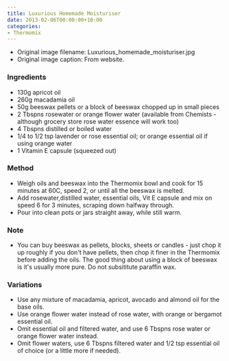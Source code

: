 ```yaml
---
title: Luxurious Homemade Moisturiser
date: 2013-02-06T00:00:00+10:00
categories:
- Thermomix
---
```







* Original image filename: Luxurious_homemade_moisturiser.jpg
* Original image caption: From website.


### Ingredients

* 130g apricot oil
* 260g macadamia oil
* 50g beeswax pellets or a block of beeswax chopped up in small pieces
* 2 Tbspns rosewater or orange flower water (available from Chemists - although grocery store rose water essence will work too)
* 4 Tbspns distilled or boiled water
* 1/4 to 1/2 tsp lavender or rose essential oil; or orange essential oil if using orange water
* 1 Vitamin E capsule (squeezed out)

### Method

* Weigh oils and beeswax into the Thermomix bowl and cook for 15 minutes at 60C, speed 2, or until all the beeswax is melted.
* Add rosewater,distilled water, essential oils, Vit E capsule and mix on speed 6 for 3 minutes, scraping down halfway through.
* Pour into clean pots or jars straight away, while still warm. 

### Note

* You can buy beeswax as pellets, blocks, sheets or candles - just chop it up roughly if you don't have pellets, then chop it finer in the Thermomix before adding the oils. The good thing about using a block of beeswax is it's usually more pure. Do not subsititute paraffin wax.

### Variations

* Use any mixture of macadamia, apricot, avocado and almond oil for the base oils.
* Use orange flower water instead of rose water, with orange or bergamot essential oil.
* Omit essential oil and filtered water, and use 6 Tbspns rose water or orange flower water instead.
* Omit flower waters, use 6 Tbspns filtered water and 1/2 tsp essential oil of choice (or a little more if needed).
